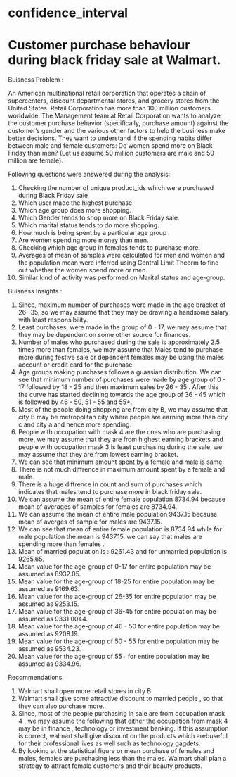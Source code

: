 # confidence_interval

# Customer purchase behaviour during black friday sale at Walmart.

Buisness Problem :

An American multinational retail corporation that operates a chain of supercenters, discount departmental stores, and grocery stores from the United States. Retail Corporation 
has more than 100 million customers worldwide. The Management team at Retail Corporation wants to analyze the customer purchase behavior (specifically, purchase amount) against 
the customer’s gender and the various other factors to help the business make better decisions. They want to understand if the spending habits differ between male and female
customers: Do women spend more on Black Friday than men? (Let us assume 50 million customers are male and 50 million are female).


Following questions were answered during the analysis:

1. Checking the number of unique product_ids which were purchased during Black Friday sale
2. Which user made the highest purchase
3. Which age group does more shopping.
4. Which Gender tends to shop more on Black Friday sale.
5. Which marital status tends to do more shopping.
6. How much is being spent by a particular age group
7. Are women spending more money than men.
8. Checking which age group in females tends to purchase more.
9. Averages of mean of samples were calculated for men and women and the population mean were inferred using Central Limit Theorm to find out whether the women spend more or men.
10. Similar kind of activity was performed on Marital status and age-group.


Buisness Insights :

1. Since, maximum number of purchases were made in the age bracket of 26- 35, so we may assume that they may be drawing a handsome salary with least responsibility.
2. Least purchases, were made in the group of 0 - 17, we may assume that they may be dependent on some other source for finances.
3. Number of males who purchased during the sale is approximately 2.5 times more than females, we may assume that Males tend to purchase more during festive sale or dependent
   females may be using the males account or credit card for the purchase.
4. Age groups making purchases follows a guassian distribution. We can see that minimum number of purchases were made by age group of 0 - 17 followed by  18 - 25 and then maximum
   sales by 26 - 35 . After this the curve has started declining towards the age group of 36 - 45 which is followed by 46 - 50, 51 - 55 and 55+.
5. Most of the people doing shopping are from city B, we may assume that city B may be metropolitan city where people are earning more than city c and  city a and hence more
   spending.
7. People with occupation with mask 4 are the ones who are purchasing more, we may assume that they are from highest earning brackets and people with occupation mask 3 is least
   purchasing during the sale, we may assume that they are from lowest earning bracket.
8. We can see that minimum amount spent by a female and male is same.
9. There is not much diffrence in maximum amount spent by a female and male.
10. There is a huge diffrence in count and sum of purchases which indicates that males tend to purchase more in black friday sale.
11. We can assume  the mean of entire female population  8734.94 because mean of averages of samples for females are 8734.94.
12. We can assume  the mean of entire male population  9437.15 because mean of averges of sample for males are 9437.15.
13. We can see that mean of entire female population is 8734.94 while for male population the mean is 9437.15. we can say that males are spending more than females .
14. Mean of married population is : 9261.43 and for unmarried population is 9265.65.
15. Mean value for the age-group of 0-17 for entire population may be assumed as 8932.05.
16. Mean value for the age-group of 18-25 for entire population may be assumed as 9169.63.
17. Mean value for the age-group of 26-35 for entire population may be assumed as 9253.15.
18. Mean value for the age-group of 36-45 for entire population may be assumed as 9331.0044.
19. Mean value for the age-group of 46 - 50 for entire population may be assumed as 9208.19.
20. Mean value for the age-group of 50 - 55 for entire population may be assumed as 9534.23.
21. Mean value for the age-group of 55+ for entire population may be assumed as 9334.96.


Recommendations:

1. Walmart shall open more retail stores in city B.
2. Walmart shall give some attractive discount to married people , so that they can also purchase more.
3. Since, most of the people purchasing in sale are from occupation mask 4 , we may assume the following that either the occupation from mask 4 may be in finance , technology or
   investment banking. If this assumption is correct, walmart shall give discount on the products which arebuseful for their professional lives as well such as technology gagdets.
4. By looking at the statistical figure or mean purchase of females and males, females are purchasing less than the males. Walmart shall plan a strategy to attract female
   customers and their beauty products.



